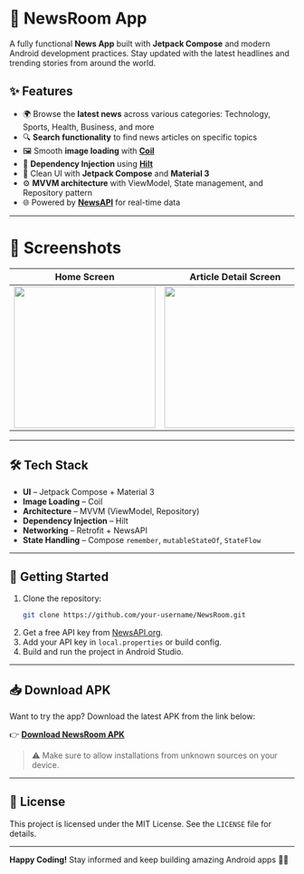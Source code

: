 # 📰 NewsRoom App

A fully functional **News App** built with **Jetpack Compose** and modern Android development practices. Stay updated with the latest headlines and trending stories from around the world.

## ✨ Features

- 🌍 Browse the **latest news** across various categories: Technology, Sports, Health, Business, and more  
- 🔍 **Search functionality** to find news articles on specific topics  
- 🖼️ Smooth **image loading** with [**Coil**](https://coil-kt.github.io/coil/)  
- 💉 **Dependency Injection** using [**Hilt**](https://developer.android.com/training/dependency-injection/hilt-android)  
- 🧭 Clean UI with **Jetpack Compose** and **Material 3**  
- ⚙️ **MVVM architecture** with ViewModel, State management, and Repository pattern  
- 🌐 Powered by [**NewsAPI**](https://newsapi.org/) for real-time data  

---

# 📸 Screenshots

| Home Screen                    | Article Detail Screen            |
|-------------------------------|----------------------------------|
| <img src="./readme-assets/news_home.png" width="250"/> | <img src="./readme-assets/news_detail.png" width="250"/> |

---

## 🛠️ Tech Stack

- **UI** – Jetpack Compose + Material 3  
- **Image Loading** – Coil  
- **Architecture** – MVVM (ViewModel, Repository)  
- **Dependency Injection** – Hilt  
- **Networking** – Retrofit + NewsAPI  
- **State Handling** – Compose `remember`, `mutableStateOf`, `StateFlow`

---

## 🚀 Getting Started

1. Clone the repository:
   ```bash
   git clone https://github.com/your-username/NewsRoom.git
   ```
2. Get a free API key from [NewsAPI.org](https://newsapi.org/).
3. Add your API key in `local.properties` or build config.
4. Build and run the project in Android Studio.

---

## 📥 Download APK

Want to try the app? Download the latest APK from the link below:

👉 [**Download NewsRoom APK**](https://drive.google.com/file/d/your-file-id/view?usp=sharing)

> ⚠️ Make sure to allow installations from unknown sources on your device.

---

## 📄 License

This project is licensed under the MIT License. See the `LICENSE` file for details.

---

**Happy Coding!** Stay informed and keep building amazing Android apps 📱📰
